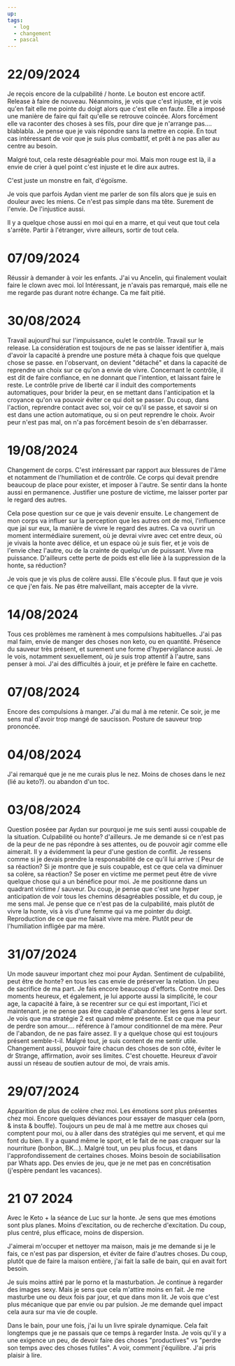 ```yaml
---
up: 
tags:
  - log
  - changement
  - pascal
---
```

# 22/09/2024
Je reçois encore de la culpabilité / honte. Le bouton est encore actif. Release à faire de nouveau.
Néanmoins, je vois que c'est injuste, et je vois qu'en fait elle me pointe du doigt alors que c'est elle en faute. Elle a imposé une manière de faire qui fait qu'elle se retrouve coincée.
Alors forcément elle va raconter des choses à ses fils, pour dire que je n'arrange pas.... blablabla.
Je pense que je vais répondre sans la mettre en copie.
En tout cas intéressant de voir que je suis plus combattif, et prêt à ne pas aller au centre au besoin.

Malgré tout, cela reste désagréable pour moi. Mais mon rouge est là, il a envie de crier à quel point c'est injuste et le dire aux autres.

C'est juste un monstre en fait, d'égoïsme. 

Je vois que parfois Aydan vient me parler de son fils alors que je suis en douleur avec les miens. Ce n'est pas simple dans ma tête. Surement de l'envie. De l'injustice aussi.

Il y a quelque chose aussi en moi qui en a marre, et qui veut que tout cela s'arrête. Partir à l'étranger, vivre ailleurs, sortir de tout cela.

# 07/09/2024

Réussir à demander à voir les enfants. J'ai vu Ancelin, qui finalement voulait faire le clown avec moi. lol
Intéressant, je n'avais pas remarqué, mais elle ne me regarde pas durant notre échange.
Ca me fait pitié.

# 30/08/2024
Travail aujourd'hui sur l'impuissance, ou/et le contrôle.
Travail sur le release.
La considération est toujours de ne pas se laisser identifier à, mais d'avoir la capacité à prendre une posture méta à chaque fois que quelque chose se passe.
en l'observant, on devient "détaché" et dans la capacité de reprendre un choix sur ce qu'on a envie de vivre.
Concernant le contrôle, il est dit de faire confiance, en ne donnant que l'intention, et laissant faire le reste.
Le contrôle prive de liberté car il induit des comportements automatiques, pour brider la peur, en se mettant dans l'anticipation et la croyance qu'on va pouvoir éviter ce qui doit se passer.
Du coup, dans l'action, reprendre contact avec soi, voir ce qu'il se passe, et savoir si on est dans une action automatique, ou si on peut reprendre le choix. Avoir peur n'est pas mal, on n'a pas forcément besoin de s'en débarrasser.


# 19/08/2024
Changement de corps. C'est intéressant par rapport aux blessures de l'âme et notamment de l'humiliation et de contrôle. Ce corps qui devait prendre beaucoup de place pour exister, et imposer à l'autre. Se sentir dans la honte aussi en permanence. 
Justifier une posture de victime, me laisser porter par le regard des autres.

Cela pose question sur ce que je vais devenir ensuite. Le changement de mon corps va influer sur la perception que les autres ont de moi, l'influence que jai sur eux, la manière de vivre le regard des autres.
Ca va ouvrir un moment intermédiaire surement, où je devrai vivre avec cet entre deux, où je vivais la honte avec délice, et un espace où je suis fier, et je vois de l'envie chez l'autre, ou de la crainte de quelqu'un de puissant.
Vivre ma puissance.
D'ailleurs cette perte de poids est elle liée à la suppression de la honte, sa réduction?

Je vois que je vis plus de colère aussi. Elle s'écoule plus. Il faut que je vois ce que j'en fais. Ne pas être malveillant, mais accepter de la vivre.

# 14/08/2024
Tous ces problèmes me ramènent à mes compulsions habituelles.
J'ai pas mal faim, envie de manger des choses non keto, ou en quantité.
Présence du sauveur très présent, et surement une forme d'hypervigilance aussi. Je le vois, notamment sexuellement, où je suis trop attentif à l'autre, sans penser à moi. J'ai des difficultés à jouir, et je préfère le faire en cachette.

# 07/08/2024
Encore des compulsions à manger. J'ai du mal à me retenir. Ce soir, je me sens mal d'avoir trop mangé de saucisson.
Posture de sauveur trop prononcée.
# 04/08/2024
J'ai remarqué que je ne me curais plus le nez. Moins de choses dans le nez (lié au keto?). ou abandon d'un toc.
# 03/08/2024
Question poséee par Aydan sur pourquoi je me suis senti aussi coupable de la situation. Culpabilité ou honte? d'ailleurs.
Je me demande si ce n'est pas de la peur de ne pas répondre à ses attentes, ou de pouvoir agir comme elle aimerait. Il y a évidemment la peur d'une gestion de conflit.
Je ressens comme si je devais prendre la responsabilité de ce qu'il lui arrive :(
Peur de sa réaction? Si je montre que je suis coupable, est ce que cela va diminuer sa colère, sa réaction? Se poser en victime me permet peut être de vivre quelque chose qui a un bénéfice pour moi. Je me positionne dans un quadrant victime / sauveur. 
Du coup, je pense que c'est une hyper anticipation de voir tous les chemins désagréables possible, et du coup, je me sens mal. Je pense que ce n'est pas de la culpabilité, mais plutôt de vivre la honte, vis à vis d'une femme qui va me pointer du doigt. Reproduction de ce que me faisait vivre ma mère. Plutôt peur de l'humiliation infligée par ma mère.

# 31/07/2024
Un mode sauveur important chez moi pour Aydan. Sentiment de culpabilité, peut être de honte? en tous les cas envie de préserver la relation. Un peu de sacrifice de ma part. Je fais encore beaucoup d'efforts. Contre moi.
Des moments heureux, et également, je lui apporte aussi la simplicité, le cour
age, la capacité à faire, à se recentrer sur ce qui est important, l'ici et maintenant.
je ne pense pas être capable d'abandonner les gens à leur sort. Je vois que ma stratégie 2 est quand même présente.
Est ce que ma peur de perdre son amour.... référence à l'amour conditionnel de ma mère. Peur de l'abandon, de ne pas faire assez. Il y a quelque chose qui est toujours présent semble-t-il.
Malgré tout, je suis content de me sentir utile.
Changement aussi, pouvoir faire chacun des choses de son côté, éviter le dr Strange, affirmation, avoir ses limites. C'est chouette.
Heureux d'avoir aussi un réseau de soutien autour de moi, de vrais amis.


# 29/07/2024
Apparition de plus de colère chez moi.
Les émotions sont plus présentes chez moi. Encore quelques déviances pour essayer de masquer cela (porn, & insta & bouffe).
Toujours un peu de mal à me mettre aux choses qui comptent pour moi, ou à aller dans des stratégies qui me servent, et qui me font du bien. Il y a quand même le sport, et le fait de ne pas craquer sur la nourriture (bonbon, BK...).
Malgré tout, un peu plus focus, et dans l'approfondissement de certaines choses.
Moins besoin de sociabilisation par Whats app. Des envies de jeu, que je ne met pas en concrétisation (j'espère pendant les vacances).

# 21 07 2024
Avec le Keto + la séance de Luc sur la honte.
Je sens que mes émotions sont plus planes. Moins d'excitation, ou de recherche d'excitation. Du coup, plus centré, plus efficace, moins de dispersion.

J'aimerai m'occuper et nettoyer ma maison, mais je me demande si je le fais, ce n'est pas par dispersion, et éviter de faire d'autres choses. Du coup, plutôt que de faire la maison entière, j'ai fait la salle de bain, qui en avait fort besoin.

Je suis moins attiré par le porno et la masturbation. Je continue à regarder des images sexy. Mais je sens que cela m'attire moins en fait. Je me masturbe une ou deux fois par jour, et que dans mon lit. Je vois que c'est plus mécanique que par envie ou par pulsion.
Je me demande quel impact cela aura sur ma vie de couple.

Dans le bain, pour une fois, j'ai lu un livre spirale dynamique. Cela fait longtemps que je ne passais que ce temps à regarder Insta.
Je vois qu'il y a une exigence un peu, de devoir faire des choses "productives" vs "perdre son temps avec des choses futiles". A voir, comment j'équilibre. J'ai pris plaisir à lire.
